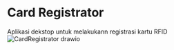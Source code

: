 # Card Registrator
Aplikasi dekstop untuk melakukann registrasi kartu RFID
![CardRegistrator drawio](https://user-images.githubusercontent.com/93628058/178511670-71446007-97e4-49dd-8ce6-8f1187b2808b.png)
